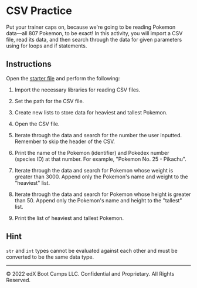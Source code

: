 # CSV Practice

Put your trainer caps on, because we're going to be reading Pokemon data––all 807 Pokemon, to be exact! In this activity, you will import a CSV file, read its data, and then search through the data for given parameters using for loops and if statements.

## Instructions

Open the [starter file](Unsolved/csv-01.py) and perform the following:

1. Import the necessary libraries for reading CSV files.

2. Set the path for the CSV file.

3. Create new lists to store data for heaviest and tallest Pokemon.

4. Open the CSV file.

5. Iterate through the data and search for the number the user inputted. Remember to skip the header of the CSV.

6. Print the name of the Pokemon (identifier) and Pokedex number (species ID) at that number. For example, "Pokemon No. 25 - Pikachu".

7. Iterate through the data and search for Pokemon whose weight is greater than 3000. Append only the Pokemon's name and weight to the "heaviest" list.

8. Iterate through the data and search for Pokemon whose height is greater than 50. Append only the Pokemon's name and height to the "tallest" list.

9. Print the list of heaviest and tallest Pokemon.


## Hint

`str` and `int` types cannot be evaluated against each other and must be converted to be the same data type.

---

© 2022 edX Boot Camps LLC. Confidential and Proprietary. All Rights Reserved.
